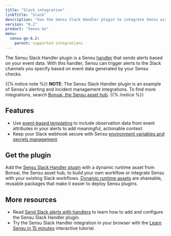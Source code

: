 ```yaml
---
title: "Slack integration"
linkTitle: "Slack"
description: "Use the Sensu Slack Handler plugin to integrate Sensu with your alerting workflows. Read about the features of Sensu's Slack integration and learn how to get the plugin."
version: "6.2"
product: "Sensu Go"
menu: 
  sensu-go-6.2:
    parent: supported-integrations
---
```


The Sensu Slack Handler plugin is a Sensu [handler][1] that sends alerts based on your event data.
With this handler, Sensu can trigger alerts to the Slack channels you specify based on event data generated by your Sensu checks.

{{% notice note %}}
**NOTE**: The Sensu Slack Handler plugin is an example of Sensu's alerting and incident management integrations.
To find more integrations, search [Bonsai, the Sensu asset hub](https://bonsai.sensu.io/).
{{% /notice %}}

## Features

- Use [event-based templating][2] to include observation data from event attributes in your alerts to add meaningful, actionable context.
- Keep your Slack webhook secure with Sensu [environment variables and secrets management][7].

## Get the plugin

Add the [Sensu Slack Handler plugin][4] with a dynamic runtime asset from Bonsai, the Sensu asset hub, to build your own workflow or integrate Sensu with your existing Slack workflows.
[Dynamic runtime assets][5] are shareable, reusable packages that make it easier to deploy Sensu plugins.

## More resources

- Read [Send Slack alerts with handlers][3] to learn how to add and configure the Sensu Slack Handler plugin.
- Try the Sensu Slack Handler integration in your browser with the [Learn Sensu in 15 minutes][6] interactive tutorial.


[1]: ../../../observability-pipeline/observe-process/handlers/
[2]: ../../../observability-pipeline/observe-process/handler-templates/
[3]: ../../../observability-pipeline/observe-process/send-slack-alerts/
[4]: https://bonsai.sensu.io/assets/sensu/sensu-slack-handler
[5]: ../../assets/
[6]: ../../../learn/learn-in-15/
[7]: ../../../operations/manage-secrets/
